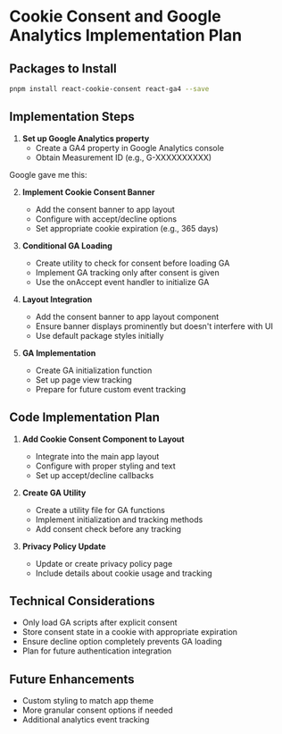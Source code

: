 # Cookie Consent and Google Analytics Implementation Plan

## Packages to Install

```bash
pnpm install react-cookie-consent react-ga4 --save
```

## Implementation Steps

1. **Set up Google Analytics property**
   - Create a GA4 property in Google Analytics console
   - Obtain Measurement ID (e.g., G-XXXXXXXXXX)

Google gave me this:

<!-- Google tag (gtag.js) -->
<script async src="https://www.googletagmanager.com/gtag/js?id=G-3TJLJPPLFH"></script>
<script>
  window.dataLayer = window.dataLayer || [];
  function gtag(){dataLayer.push(arguments);}
  gtag('js', new Date());

  gtag('config', 'G-3TJLJPPLFH');
</script>

2. **Implement Cookie Consent Banner**
   - Add the consent banner to app layout
   - Configure with accept/decline options
   - Set appropriate cookie expiration (e.g., 365 days)

3. **Conditional GA Loading**
   - Create utility to check for consent before loading GA
   - Implement GA tracking only after consent is given
   - Use the onAccept event handler to initialize GA

4. **Layout Integration**
   - Add the consent banner to app layout component
   - Ensure banner displays prominently but doesn't interfere with UI
   - Use default package styles initially

5. **GA Implementation**
   - Create GA initialization function
   - Set up page view tracking
   - Prepare for future custom event tracking

## Code Implementation Plan

1. **Add Cookie Consent Component to Layout**
   - Integrate into the main app layout
   - Configure with proper styling and text
   - Set up accept/decline callbacks

2. **Create GA Utility**
   - Create a utility file for GA functions
   - Implement initialization and tracking methods
   - Add consent check before any tracking

3. **Privacy Policy Update**
   - Update or create privacy policy page
   - Include details about cookie usage and tracking

## Technical Considerations

- Only load GA scripts after explicit consent
- Store consent state in a cookie with appropriate expiration
- Ensure decline option completely prevents GA loading
- Plan for future authentication integration

## Future Enhancements

- Custom styling to match app theme
- More granular consent options if needed
- Additional analytics event tracking
